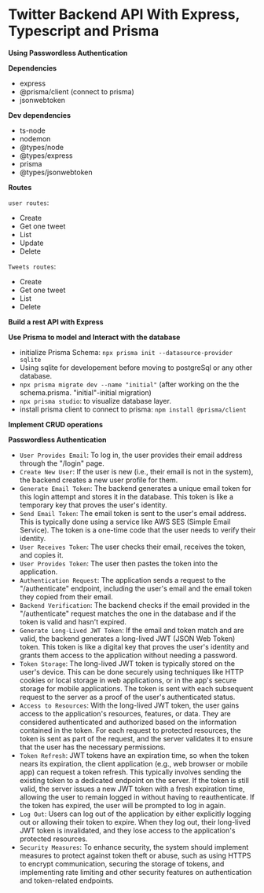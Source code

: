 # Twitter Backend API With Express, Typescript and Prisma

**Using Passwordless Authentication**

**Dependencies**

- express
- @prisma/client (connect to prisma)
- jsonwebtoken

**Dev dependencies**

- ts-node
- nodemon
- @types/node
- @types/express
- prisma
- @types/jsonwebtoken

**Routes**

`user routes`:

- Create
- Get one tweet
- List
- Update
- Delete

`Tweets routes`:

- Create
- Get one tweet
- List
- Delete

**Build a rest API with Express**

**Use Prisma to model and Interact with the database**

- initialize Prisma Schema: `npx prisma init --datasource-provider sqlite`
- Using sqlite for developement before moving to postgreSql or any other database.
- `npx prisma migrate dev --name "initial"` (after working on the the schema.prisma. "initial"-initial migration)
- `npx prisma studio`: to visualize database layer.
- install prisma client to connect to prisma: `npm install @prisma/client`

**Implement CRUD operations**

**Passwordless Authentication**

- `User Provides Email`: To log in, the user provides their email address through the "/login" page.
- `Create New User`: If the user is new (i.e., their email is not in the system), the backend creates a new user profile for them.
- `Generate Email Token`: The backend generates a unique email token for this login attempt and stores it in the database. This token is like a temporary key that proves the user's identity.
- `Send Email Token`: The email token is sent to the user's email address. This is typically done using a service like AWS SES (Simple Email Service). The token is a one-time code that the user needs to verify their identity.
- `User Receives Token`: The user checks their email, receives the token, and copies it.
- `User Provides Token`: The user then pastes the token into the application.
- `Authentication Request`: The application sends a request to the "/authenticate" endpoint, including the user's email and the email token they copied from their email.
- `Backend Verification`: The backend checks if the email provided in the "/authenticate" request matches the one in the database and if the token is valid and hasn't expired.
- `Generate Long-Lived JWT Token`: If the email and token match and are valid, the backend generates a long-lived JWT (JSON Web Token) token. This token is like a digital key that proves the user's identity and grants them access to the application without needing a password.
- `Token Storage`: The long-lived JWT token is typically stored on the user's device. This can be done securely using techniques like HTTP cookies or local storage in web applications, or in the app's secure storage for mobile applications. The token is sent with each subsequent request to the server as a proof of the user's authenticated status.
- `Access to Resources`: With the long-lived JWT token, the user gains access to the application's resources, features, or data. They are considered authenticated and authorized based on the information contained in the token. For each request to protected resources, the token is sent as part of the request, and the server validates it to ensure that the user has the necessary permissions.
- `Token Refresh`: JWT tokens have an expiration time, so when the token nears its expiration, the client application (e.g., web browser or mobile app) can request a token refresh. This typically involves sending the existing token to a dedicated endpoint on the server. If the token is still valid, the server issues a new JWT token with a fresh expiration time, allowing the user to remain logged in without having to reauthenticate. If the token has expired, the user will be prompted to log in again.
- `Log Out`: Users can log out of the application by either explicitly logging out or allowing their token to expire. When they log out, their long-lived JWT token is invalidated, and they lose access to the application's protected resources.
- `Security Measures`: To enhance security, the system should implement measures to protect against token theft or abuse, such as using HTTPS to encrypt communication, securing the storage of tokens, and implementing rate limiting and other security features on authentication and token-related endpoints.
